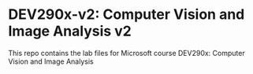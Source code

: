 # DEV290x-v2: Computer Vision and Image Analysis v2

This repo contains the lab files for Microsoft course DEV290x: Computer Vision and Image Analysis
